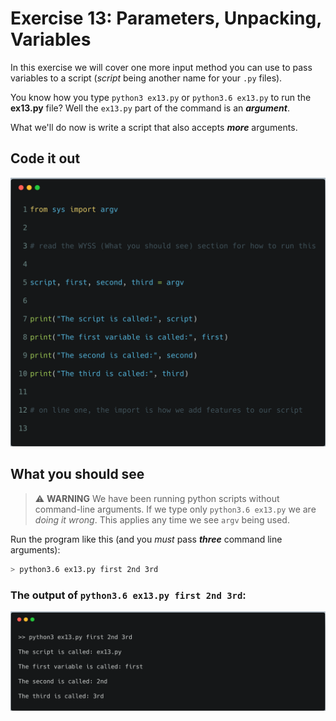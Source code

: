 # Exercise 13: Parameters, Unpacking, Variables

In this exercise we will cover one more input method you can use to pass variables to a script
(_script_ being another name for your `.py` files).

You know how you type `python3 ex13.py` or `python3.6 ex13.py` to run the **ex13.py** file?
Well  the `ex13.py` part of the command is an _**argument**_.

What we'll do now is write a script that also accepts _**more**_ arguments.

## Code it out

![ex13.py](../assets/ex13/ex13.png)

## What you should see

> ⚠️ **WARNING**️️️️️️ We have been running python scripts without command-line arguments. If we type only `python3.6 ex13.py` we are _doing it wrong_. This applies any time we see `argv` being used.

Run the program like this (and you _must_ pass _**three**_ command line arguments):

```bash
> python3.6 ex13.py first 2nd 3rd
```

### The output of `python3.6 ex13.py first 2nd 3rd`:

![ex13.py output](../assets/ex13/bash13.png)